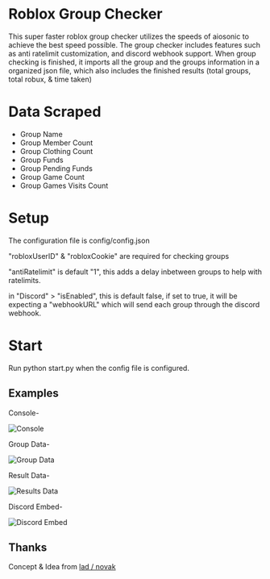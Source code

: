 
# Roblox Group Checker

This super faster roblox group checker utilizes the speeds of aiosonic to achieve the best speed possible. The group checker includes features such as anti ratelimit customization, and discord webhook support. When group checking is finished, it imports all the group and the groups information in a organized json file, which also includes the finished results (total groups, total robux, & time taken)


# Data Scraped
- Group Name
- Group Member Count
- Group Clothing Count
- Group Funds
- Group Pending Funds
- Group Game Count
- Group Games Visits Count

# Setup

The configuration file is config/config.json

"robloxUserID" & "robloxCookie" are required for checking groups

"antiRatelimit" is default "1", this adds a delay inbetween groups to help with ratelimits. 

in "Discord" > "isEnabled", this is default false, if set to true, it will be expecting a "webhookURL" which will send each group through the discord webhook. 

# Start

Run python start.py when the config file is configured.






## Examples
Console-

![Console](https://cdn.discordapp.com/attachments/1172623368994955354/1175634122379632670/image.png?ex=656bf199&is=65597c99&hm=dd9d1470191b507aa24def8b960b3e6b00f0bd7d093924491a3bcd7d5ac830f2&)

Group Data-

![Group Data](https://cdn.discordapp.com/attachments/1172623368994955354/1175634284439158845/image.png?ex=656bf1bf&is=65597cbf&hm=24444279b9fa7fae8f9c665323dc7afe7569aa4de9a2504050e97f8036b405e9&)

Result Data-

![Results Data](https://cdn.discordapp.com/attachments/1172623368994955354/1175645379044311091/image.png?ex=656bfc14&is=65598714&hm=3cc7d8acd084a269be65ef9bdd4197d91ca0503c60bf6d2fbd2b3329b4df4e3c&)

Discord Embed-

![Discord Embed](https://cdn.discordapp.com/attachments/1172623368994955354/1175633667209560174/image.png?ex=656bf12c&is=65597c2c&hm=611843008b6fe4c3d1df5dca43f9b912c6d3ad19ee363e499a600963730df6be&)


## Thanks

Concept & Idea from [lad / novak](https://github.com/ladiscool)

